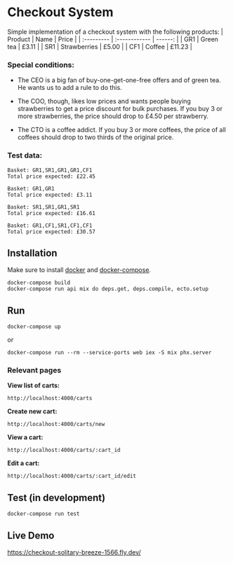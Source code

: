 # Checkout System
Simple implementation of a checkout system with the following products:
| Product    | Name          | Price   |
| :--------- | :------------ | ------: |
| GR1        | Green tea     | £3.11   |
| SR1        | Strawberries  | £5.00   |
| CF1        | Coffee        | £11.23  |

### Special conditions:
- The CEO is a big fan of buy-one-get-one-free offers and of green tea. He wants us to add a
rule to do this.

- The COO, though, likes low prices and wants people buying strawberries to get a price
discount for bulk purchases. If you buy 3 or more strawberries, the price should drop to £4.50
per strawberry.

- The CTO is a coffee addict. If you buy 3 or more coffees, the price of all coffees should drop
to two thirds of the original price.

### Test data:

```
Basket: GR1,SR1,GR1,GR1,CF1
Total price expected: £22.45

Basket: GR1,GR1
Total price expected: £3.11

Basket: SR1,SR1,GR1,SR1
Total price expected: £16.61

Basket: GR1,CF1,SR1,CF1,CF1
Total price expected: £30.57
```
## Installation
Make sure to install [docker](https://docs.docker.com/engine/install/) and [docker-compose](https://docs.docker.com/compose/install/).
```
docker-compose build
docker-compose run api mix do deps.get, deps.compile, ecto.setup
```

## Run
```
docker-compose up
```
or
```
docker-compose run --rm --service-ports web iex -S mix phx.server
```
### Relevant pages
<strong>View list of carts:</strong>
```
http://localhost:4000/carts
```
<strong>Create new cart:</strong>
```
http://localhost:4000/carts/new
```
<strong>View a cart:</strong>
```
http://localhost:4000/carts/:cart_id
```
<strong>Edit a cart:</strong>
```
http://localhost:4000/carts/:cart_id/edit
```
## Test (in development)
```
docker-compose run test
```
## Live Demo
https://checkout-solitary-breeze-1566.fly.dev/
